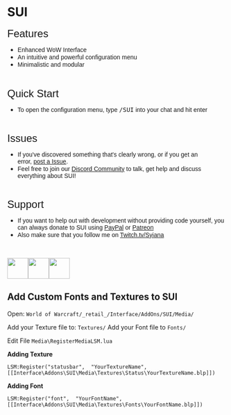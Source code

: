 # SUI

<p style="text-align: left;"><span style="font-family: tahoma, arial, helvetica, sans-serif; font-size: 24px;">Features</span></p>
<ul>
<li><span style="font-family: tahoma, arial, helvetica, sans-serif;">Enhanced WoW Interface</span></li>
<li><span style="font-family: tahoma, arial, helvetica, sans-serif;">An intuitive and powerful configuration menu</span></li>
<li><span style="font-family: tahoma, arial, helvetica, sans-serif;">Minimalistic and modular</span></li>
</ul>
<p>&nbsp;</p>
<p><span style="font-family: tahoma, arial, helvetica, sans-serif; font-size: 24px;">Quick Start</span></p>
<ul>
<li><span style="font-family: tahoma, arial, helvetica, sans-serif;">To open the configuration menu, type <span style="font-family: terminal, monaco, monospace;">/SUI</span>&nbsp;into your chat and hit enter&nbsp;</span></li>
</ul>
<p><span style="font-family: tahoma, arial, helvetica, sans-serif;">&nbsp;</span></p>
<p><span style="font-family: tahoma, arial, helvetica, sans-serif; font-size: 24px;">Issues</span></p>
<ul>
<li><span style="font-family: tahoma, arial, helvetica, sans-serif;">If you've discovered something that's clearly wrong, or if you get an error,&nbsp;<a href="https://github.com/Syiana/SUI/issues" target="_blank" rel="noopener noreferrer">post&nbsp;a&nbsp;Issue</a>.</span></li>
<li><span style="font-family: tahoma, arial, helvetica, sans-serif;">Feel free to join our&nbsp;<a href="https://discord.gg/GBdV2DBm6w" target="_blank" rel="nofollow noopener noreferrer">Discord Community</a>&nbsp;to talk, get help and discuss everything about SUI!</span></li>
</ul>
<p><span style="font-family: tahoma, arial, helvetica, sans-serif;">&nbsp;</span></p>
<p><span style="font-family: tahoma, arial, helvetica, sans-serif; font-size: 24px;">Support</span></p>
<ul>
<li><span style="font-family: tahoma, arial, helvetica, sans-serif;">If you want to help out with development without providing code yourself, you can always donate to SUI using <a href="https://www.paypal.com/cgi-bin/webscr?cmd=_s-xclick&amp;hosted_button_id=52MJHGYAEKNM4&amp;source=url" target="_blank" rel="noopener noreferrer">PayPal</a> or <a href="https://www.patreon.com/syiana" target="_blank" rel="noopener noreferrer">Patreon</a></span></li>
<li id="tw-target-text" class="tw-data-text tw-text-large tw-ta" dir="ltr" data-placeholder="&Uuml;bersetzung"><span lang="en" style="font-family: tahoma, arial, helvetica, sans-serif;" tabindex="0">Also make sure that you follow me on <a href="https://www.twitch.tv/syiana" target="_blank" rel="noopener noreferrer">Twitch.tv/Syiana</a></span></li>
</ul>
<p>&nbsp;</p>
<p><span lang="en" style="font-family: tahoma, arial, helvetica, sans-serif;" tabindex="0"><a href="https://www.paypal.com/donate/?return=https://www.curseforge.com/projects/283939&cn=Add+special+instructions+to+the+addon+author()&business=suiaddon%40gmail.com&bn=PP-DonationsBF:btn_donateCC_LG.gif:NonHosted&cancel_return=https://github.com/Syiana/SUI/&lc=US&item_name=SUI+(from+github.com)&cmd=_donations&rm=1&no_shipping=1&currency_code=EUR" target="_blank" rel="noopener noreferrer"><img src="https://i.imgur.com/Ugdh5p9.png" width="48" height="48" /></a><a href="https://discord.gg/GBdV2DBm6w" target="_blank" rel="noopener noreferrer"><img src="https://i.imgur.com/TMEOSOY.png" alt="" width="48" height="48" /></a><a href="https://www.twitch.tv/syiana" target="_blank" rel="noopener noreferrer"><img src="https://i.imgur.com/2x5x5wx.png" alt="" width="48" height="48" /></a></span></p>

## Add Custom Fonts and Textures to SUI

Open: `World of Warcraft/_retail_/Interface/AddOns/SUI/Media/`

Add your Texture file to: `Textures/`
Add your Font file to `Fonts/`

Edit File `Media\RegisterMediaLSM.lua`

**Adding Texture**

    LSM:Register("statusbar",  "YourTextureName",  [[Interface\Addons\SUI\Media\Textures\Status\YourTextureName.blp]])

**Adding Font**

    LSM:Register("font",  "YourFontName",  [[Interface\Addons\SUI\Media\Textures\Fonts\YourFontName.blp]])
